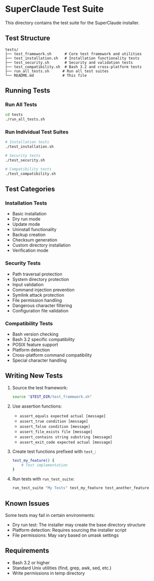 # SuperClaude Test Suite

This directory contains the test suite for the SuperClaude installer.

## Test Structure

```
tests/
├── test_framework.sh      # Core test framework and utilities
├── test_installation.sh   # Installation functionality tests
├── test_security.sh       # Security and validation tests
├── test_compatibility.sh  # Bash 3.2 and cross-platform tests
├── run_all_tests.sh      # Run all test suites
└── README.md             # This file
```

## Running Tests

### Run All Tests
```bash
cd tests
./run_all_tests.sh
```

### Run Individual Test Suites
```bash
# Installation tests
./test_installation.sh

# Security tests
./test_security.sh

# Compatibility tests
./test_compatibility.sh
```

## Test Categories

### Installation Tests
- Basic installation
- Dry run mode
- Update mode
- Uninstall functionality
- Backup creation
- Checksum generation
- Custom directory installation
- Verification mode

### Security Tests
- Path traversal protection
- System directory protection
- Input validation
- Command injection prevention
- Symlink attack protection
- File permission handling
- Dangerous character filtering
- Configuration file validation

### Compatibility Tests
- Bash version checking
- Bash 3.2 specific compatibility
- POSIX feature support
- Platform detection
- Cross-platform command compatibility
- Special character handling

## Writing New Tests

1. Source the test framework:
   ```bash
   source "$TEST_DIR/test_framework.sh"
   ```

2. Use assertion functions:
   - `assert_equals expected actual [message]`
   - `assert_true condition [message]`
   - `assert_false condition [message]`
   - `assert_file_exists file [message]`
   - `assert_contains string substring [message]`
   - `assert_exit_code expected actual [message]`

3. Create test functions prefixed with `test_`:
   ```bash
   test_my_feature() {
       # Test implementation
   }
   ```

4. Run tests with `run_test_suite`:
   ```bash
   run_test_suite "My Tests" test_my_feature test_another_feature
   ```

## Known Issues

Some tests may fail in certain environments:
- Dry run test: The installer may create the base directory structure
- Platform detection: Requires sourcing the installer script
- File permissions: May vary based on umask settings

## Requirements

- Bash 3.2 or higher
- Standard Unix utilities (find, grep, awk, sed, etc.)
- Write permissions in temp directory